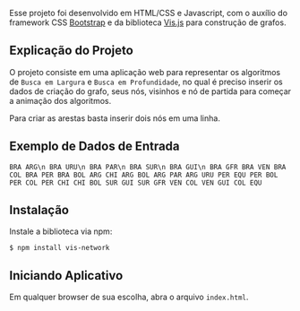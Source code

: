Esse projeto foi desenvolvido em HTML/CSS e Javascript, com o auxílio do framework CSS [Bootstrap](https://getbootstrap.com/docs/5.0/getting-started/introduction/) e da biblioteca [Vis.js](https://github.com/visjs/vis-network) para construção de grafos.

## Explicação do Projeto

O projeto consiste em uma aplicação web para representar os algoritmos de `Busca em Largura` e `Busca em Profundidade`, no qual é preciso inserir os dados de criação do grafo, seus nós, visinhos e nó de partida para começar a animação dos algoritmos.

Para criar as arestas basta inserir dois nós em uma linha.

## Exemplo de Dados de Entrada

`
BRA ARG\n
BRA URU\n
BRA PAR\n
BRA SUR\n
BRA GUI\n
BRA GFR
BRA VEN
BRA COL
BRA PER
BRA BOL
ARG CHI
ARG BOL
ARG PAR
ARG URU
PER EQU
PER BOL
PER COL
PER CHI
CHI BOL
SUR GUI
SUR GFR
VEN COL
VEN GUI
COL EQU
`

## Instalação

Instale a biblioteca via npm:

`$ npm install vis-network`

## Iniciando Aplicativo

Em qualquer browser de sua escolha, abra o arquivo `index.html`.
